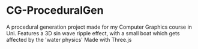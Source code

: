 # CG-ProceduralGen
A procedural generation project made for my Computer Graphics course in Uni. Features a 3D sin wave ripple effect, with a small boat which gets affected by the 'water physics' Made with Three.js

